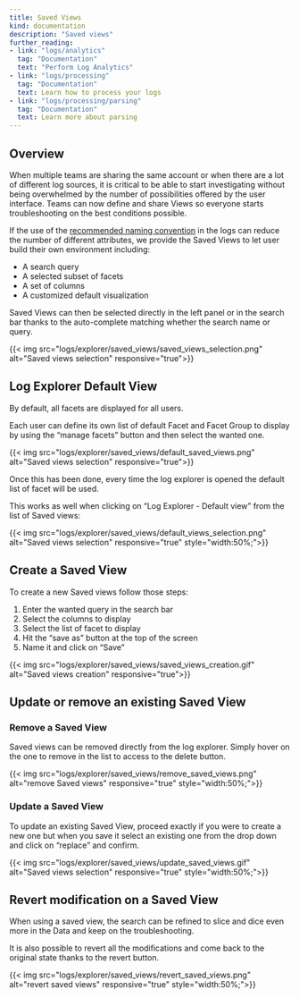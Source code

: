 ```yaml
---
title: Saved Views
kind: documentation
description: "Saved views"
further_reading:
- link: "logs/analytics"
  tag: "Documentation"
  text: "Perform Log Analytics"
- link: "logs/processing"
  tag: "Documentation"
  text: Learn how to process your logs
- link: "logs/processing/parsing"
  tag: "Documentation"
  text: Learn more about parsing
---
```


## Overview

When multiple teams are sharing the same account or when there are a lot of different log sources, it is critical to be able to start investigating without being overwhelmed by the number of possibilities offered by the user interface. 
Teams can now define and share Views so everyone starts troubleshooting on the best conditions possible.

If the use of the [recommended naming convention](/logs/processing/attributes_naming_convention/) in the logs can reduce the number of different attributes, we provide the Saved Views to let user build their own environment including:

* A search query
* A selected subset of facets
* A set of columns
* A customized default visualization

Saved Views can then be selected directly in the left panel or in the search bar thanks to the auto-complete matching whether the search name or query.

{{< img src="logs/explorer/saved_views/saved_views_selection.png" alt="Saved views selection" responsive="true">}}


## Log Explorer Default View

By default, all facets are displayed for all users.

Each user can define its own list of default Facet and Facet Group to display by using the “manage facets” button and then select the wanted one.

{{< img src="logs/explorer/saved_views/default_saved_views.png" alt="Saved views selection" responsive="true">}}

Once this has been done, every time the log explorer is opened the default list of facet will be used.

This works as well when clicking on “Log Explorer - Default view” from the list of Saved views:

{{< img src="logs/explorer/saved_views/default_views_selection.png" alt="Saved views selection" responsive="true" style="width:50%;">}}

## Create a Saved View

To create a new Saved views follow those steps:

1. Enter the wanted query in the search bar
2. Select the columns to display 
3. Select the list of facet to display
4. Hit the “save as” button at the top of the screen
5. Name it and click on “Save”

{{< img src="logs/explorer/saved_views/saved_views_creation.gif" alt="Saved views creation" responsive="true">}}


## Update or remove an existing Saved View

### Remove a Saved View

Saved views can be removed directly from the log explorer. Simply hover on the one to remove in the list to access to the delete button.

{{< img src="logs/explorer/saved_views/remove_saved_views.png" alt="remove Saved views" responsive="true" style="width:50%;">}}


### Update a Saved View

To update an existing Saved View, proceed exactly if you were to create a new one but when you save it select an existing one from the drop down and click on “replace” and confirm.

{{< img src="logs/explorer/saved_views/update_saved_views.gif" alt="Saved views selection" responsive="true" style="width:50%;">}}

## Revert modification on a Saved View  

When using a saved view, the search can be refined to slice and dice even more in the Data and keep on the troubleshooting.

It is also possible to revert all the modifications and come back to the original state thanks to the revert button. 

{{< img src="logs/explorer/saved_views/revert_saved_views.png" alt="revert saved views" responsive="true" style="width:50%;">}}
